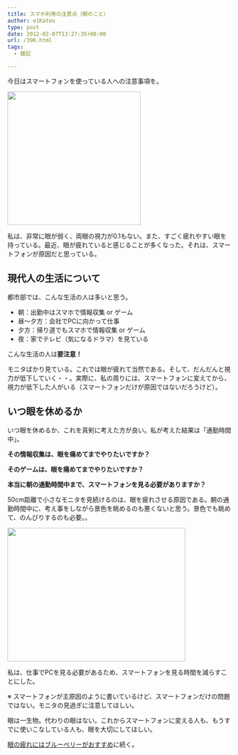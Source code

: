 ```yaml
---
title: スマホ利用の注意点（眼のこと）
author: eiKatou
type: post
date: 2012-02-07T13:27:35+00:00
url: /396.html
tags:
  - 雑記

---
```

今日はスマートフォンを使っている人への注意事項を。

[<img src="http://eikatou.net/blog/wp-content/uploads/2012/02/20120206a-300x300.jpg" alt="" title="20120206a" width="300" height="300" class="alignnone size-medium wp-image-447" srcset="/uploads/2012/02/20120206a-300x300.jpg 300w, /uploads/2012/02/20120206a-150x150.jpg 150w, /uploads/2012/02/20120206a.jpg 400w" sizes="(max-width: 300px) 100vw, 300px" />][1]

私は、非常に眼が弱く、両眼の視力が0.1もない。また、すごく疲れやすい眼を持っている。最近、眼が疲れていると感じることが多くなった。それは、スマートフォンが原因だと思っている。

<!--more-->

## 現代人の生活について

都市部では、こんな生活の人は多いと思う。

  * 朝：出勤中はスマホで情報収集 or ゲーム
  * 昼〜夕方：会社でPCに向かって仕事
  * 夕方：帰り道でもスマホで情報収集 or ゲーム
  * 夜：家でテレビ（気になるドラマ）を見ている

こんな生活の人は**要注意！**
  
モニタばかり見ている。これでは眼が疲れて当然である。そして、だんだんと視力が低下していく・・。実際に、私の周りには、スマートフォンに変えてから、視力が低下した人がいる（スマートフォンだけが原因ではないだろうけど）。

## いつ眼を休めるか

いつ眼を休めるか、これを真剣に考えた方が良い。私が考えた結果は「通勤時間中」。

**その情報収集は、眼を痛めてまでやりたいですか？**
  
**そのゲームは、眼を痛めてまでやりたいですか？**
  
**本当に朝の通勤時間中まで、スマートフォンを見る必要がありますか？**

50cm距離で小さなモニタを見続けるのは、眼を疲れさせる原因である。朝の通勤時間中に、考え事をしながら景色を眺めるのも悪くないと思う。景色でも眺めて、のんびりするのも必要。。

[<img src="http://eikatou.net/blog/wp-content/uploads/2012/02/20120207b.jpg" alt="" title="20120207b" width="400" height="300" class="alignnone size-full wp-image-461" srcset="/uploads/2012/02/20120207b.jpg 400w, /uploads/2012/02/20120207b-300x225.jpg 300w" sizes="(max-width: 400px) 100vw, 400px" />][2]

私は、仕事でPCを見る必要があるため、スマートフォンを見る時間を減らすことにした。
  
※ スマートフォンが主原因のように書いているけど、スマートフォンだけの問題ではない。モニタの見過ぎに注意してほしい。

眼は一生物。代わりの眼はない。これからスマートフォンに変える人も、もうすでに使いこなしている人も、眼を大切にしてほしい。

[眼の疲れにはブルーベリーがおすすめ][3]に続く。

 [1]: http://eikatou.net/blog/wp-content/uploads/2012/02/20120206a.jpg
 [2]: http://eikatou.net/blog/wp-content/uploads/2012/02/20120207b.jpg
 [3]: http://eikatou.net/blog/2012/02/blueberry/
